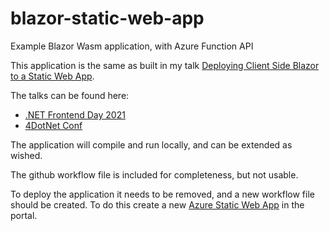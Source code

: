 # blazor-static-web-app

Example Blazor Wasm application, with Azure Function API

This application is the same as built in my talk [Deploying Client Side Blazor to a Static Web App](https://sessionize.com/s/stacy-cashmore/deploying_client_side_blazor_to_a_s/37319).

The talks can be found here:
 * [.NET Frontend Day 2021](https://www.youtube.com/watch?v=1VzG0PIcfq8)
 * [4DotNet Conf](https://www.youtube.com/watch?v=PLEi7UUs4N8&trk)

The application will compile and run locally, and can be extended as wished.

The github workflow file is included for completeness, but not usable.

To deploy the application it needs to be removed, and a new workflow file should be created. To do this create a new [Azure Static Web App](https://docs.microsoft.com/en-us/azure/static-web-apps?WT.mc_id=AZ-MVP-5003925) in the portal.

